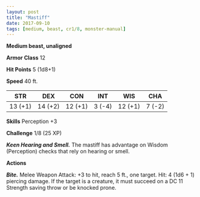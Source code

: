 ```yaml
---
layout: post
title: "Mastiff"
date: 2017-09-10
tags: [medium, beast, cr1/8, monster-manual]
---
```


**Medium beast, unaligned**

**Armor Class** 12

**Hit Points** 5 (1d8+1)

**Speed** 40 ft.

|   STR   |   DEX   |   CON   |   INT   |   WIS   |   CHA   |
|:-----:|:-----:|:-----:|:-----:|:-----:|:-----:|
| 13 (+1) | 14 (+2) | 12 (+1) | 3 (-4) | 12 (+1) | 7 (-2) |

**Skills** Perception +3

**Challenge** 1/8 (25 XP)

***Keen Hearing and Smell.*** The mastiff has advantage on Wisdom (Perception) checks that rely on hearing or smell.

**Actions**

***Bite.*** Melee Weapon Attack: +3 to hit, reach 5 ft., one target. Hit: 4 (1d6 + 1) piercing damage. If the target is a creature, it must succeed on a DC 11 Strength saving throw or be knocked prone.


